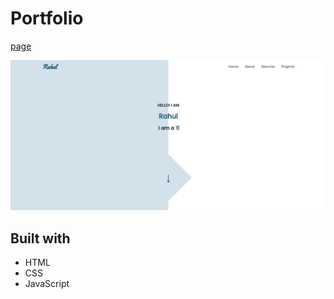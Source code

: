 # Portfolio

[page](https://dasu-rahul.netlify.app)

![Portfolio](images/portfolio.png)

## Built with

- HTML
- CSS
- JavaScript

